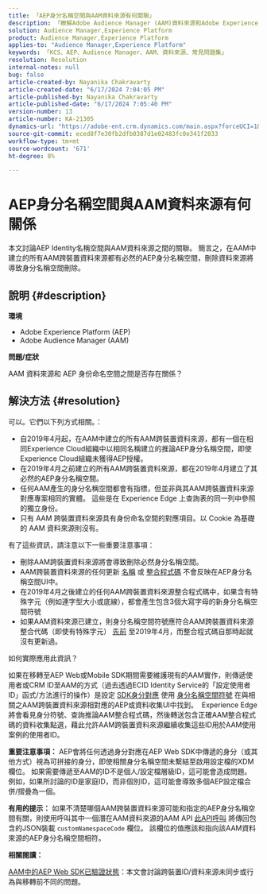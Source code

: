 ```yaml
---
title: 「AEP身分名稱空間與AAM資料來源有何關聯」
description: 「瞭解Adobe Audience Manager (AAM)資料來源和Adobe Experience Platform (AEP)身分識別名稱空間之間的關係。」
solution: Audience Manager,Experience Platform
product: Audience Manager,Experience Platform
applies-to: "Audience Manager,Experience Platform"
keywords: 「KCS、AEP、Audience Manager、AAM、資料來源、常見問題集」
resolution: Resolution
internal-notes: null
bug: false
article-created-by: Nayanika Chakravarty
article-created-date: "6/17/2024 7:04:05 PM"
article-published-by: Nayanika Chakravarty
article-published-date: "6/17/2024 7:05:40 PM"
version-number: 13
article-number: KA-21305
dynamics-url: "https://adobe-ent.crm.dynamics.com/main.aspx?forceUCI=1&pagetype=entityrecord&etn=knowledgearticle&id=f369155b-dc2c-ef11-840b-000d3a34c086"
source-git-commit: eced8f7e30fb2dfb0387d1e02483fc0e341f2033
workflow-type: tm+mt
source-wordcount: '671'
ht-degree: 8%

---
```


# AEP身分名稱空間與AAM資料來源有何關係


本文討論AEP Identity名稱空間與AAM資料來源之間的關聯。 簡言之，在AAM中建立的所有AAM跨裝置資料來源都有必然的AEP身分名稱空間，刪除資料來源將導致身分名稱空間刪除。

## 說明 {#description}


<b>環境</b>

- Adobe Experience Platform (AEP)
- Adobe Audience Manager (AAM)


<b>問題/症狀</b>

AAM 資料來源和 AEP 身份命名空間之間是否存在關係？


## 解決方法 {#resolution}


可以。它們以下列方式相關。：

- 自2019年4月起，在AAM中建立的所有AAM跨裝置資料來源，都有一個在相同Experience Cloud組織中以相同名稱建立的推論AEP身分名稱空間，即使Experience Cloud組織未獲得AEP授權。
- 在2019年4月之前建立的所有AAM跨裝置資料來源，都在2019年4月建立了其必然的AEP身分名稱空間。
- 任何AAM產生的身分名稱空間都會有指標，但並非與其AAM跨裝置資料來源對應專案相同的實體。 這些是在 Experience Edge 上查詢表的同一列中參照的獨立身份。
- 只有 AAM 跨裝置資料來源具有身份命名空間的對應項目。以 Cookie 為基礎的 AAM 資料來源則沒有。


有了這些資訊，請注意以下一些重要注意事項：

- 刪除AAM跨裝置資料來源將會導致刪除必然身分名稱空間。
- AAM跨裝置資料來源的任何更新 <u>名稱</u> 或 <u>整合程式碼</u> 不會反映在AEP身分名稱空間UI中。
- 在2019年4月之後建立的任何AAM跨裝置資料來源整合程式碼中，如果含有特殊字元（例如連字型大小或底線），都會產生包含3個大寫字母的新身分名稱空間符號
- 如果AAM資料來源已建立，則身分名稱空間符號應符合AAM跨裝置資料來源整合代碼（即使有特殊字元） <u>先前</u> 至2019年4月，而整合程式碼自那時起就沒有更新過。


如何實際應用此資訊？

如果在移轉至AEP Web或Mobile SDK期間需要維護現有的AAM實作，則傳遞使用者或CRM ID至AAM的方式（過去透過ECID Identity Service的「設定使用者ID」函式/方法進行的操作）是設定 [SDK身分對應](https://experienceleague.adobe.com/docs/experience-platform/edge/identity/overview.html?lang=en) 使用 <u>身分名稱空間符號</u> 在與相關之AAM跨裝置資料來源相對應的AEP或資料收集UI中找到。  Experience Edge將會看見身分符號、查詢推論AAM整合程式碼，然後轉送包含正確AAM整合程式碼的資料收集點選，藉此允許AAM跨裝置資料來源繼續收集這些ID用於AAM使用案例的使用者ID。

<b>重要注意事項：</b> AEP會將任何透過身分對應在AEP Web SDK中傳遞的身分（或其他方式）視為可拼接的身分，即使相關身分名稱空間未繫結至啟用設定檔的XDM欄位。 如果需要傳遞至AAM的ID不是個人/設定檔層級ID，這可能會造成問題。 例如，如果所討論的ID是家庭ID，而非個別ID，這可能會導致多個AEP設定檔合併/摺疊為一個。

<b>有用的提示：</b> 如果不清楚哪個AAM跨裝置資料來源可能和指定的AEP身分名稱空間有關，則使用呼叫其中一個潛在AAM資料來源的AAM API [此API呼叫](https://bank.demdex.com/portal/api/v1/openapi.yaml) 將傳回包含的JSON裝載 `customNamespaceCode` 欄位。 該欄位的值應該和指向該AAM資料來源的AEP身分名稱空間相符。

<b>相關閱讀：</b>

[AAM中的AEP Web SDK已驗證狀態](https://experienceleague.adobe.com/en/docs/experience-cloud-kcs/kbarticles/ka-21833)：本文會討論跨裝置ID/資料來源未同步或行為與移轉前不同的問題。


